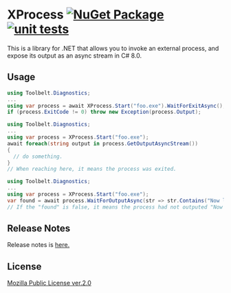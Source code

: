 # XProcess [![NuGet Package](https://img.shields.io/nuget/v/XProcess.svg)](https://www.nuget.org/packages/XProcess/) [![unit tests](https://github.com/jsakamoto/XProcess/actions/workflows/unit-tests.yml/badge.svg)](https://github.com/jsakamoto/XProcess/actions/workflows/unit-tests.yml)

This is a library for .NET that allows you to invoke an external process, and expose its output as an async stream in C# 8.0.

## Usage

```csharp
using Toolbelt.Diagnostics;
...
using var process = await XProcess.Start("foo.exe").WaitForExitAsync();
if (process.ExitCode != 0) throw new Exception(process.Output);
```

```csharp
using Toolbelt.Diagnostics;
...
using var process = XProcess.Start("foo.exe");
await foreach(string output in process.GetOutputAsyncStream())
{
  // do something.
}
// When reaching here, it means the process was exited.
```

```csharp
using Toolbelt.Diagnostics;
...
using var process = XProcess.Start("foo.exe");
var found = await process.WaitForOutputAsync(str => str.Contains("Now listening on:"), millsecondsTimeout: 5000);
// If the "found" is false, it means the process had not outputed "Now listening on:" in 5 sec.
```

## Release Notes

Release notes is [here.](https://github.com/jsakamoto/XProcess/blob/master/RELEASE-NOTES.txt)

## License

[Mozilla Public License ver.2.0](https://github.com/jsakamoto/XProcess/blob/master/LICENSE)

